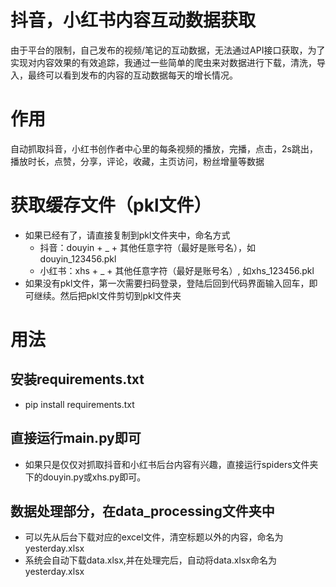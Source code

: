 # 抖音，小红书内容互动数据获取
由于平台的限制，自己发布的视频/笔记的互动数据，无法通过API接口获取，为了实现对内容效果的有效追踪，我通过一些简单的爬虫来对数据进行下载，清洗，导入，最终可以看到发布的内容的互动数据每天的增长情况。

# 作用
自动抓取抖音，小红书创作者中心里的每条视频的播放，完播，点击，2s跳出，播放时长，点赞，分享，评论，收藏，主页访问，粉丝增量等数据

# 获取缓存文件（pkl文件）
- 如果已经有了，请直接复制到pkl文件夹中，命名方式
    - 抖音：douyin + _ + 其他任意字符（最好是账号名），如douyin_123456.pkl
    - 小红书：xhs + _ + 其他任意字符（最好是账号名）, 如xhs_123456.pkl
- 如果没有pkl文件，第一次需要扫码登录，登陆后回到代码界面输入回车，即可继续。然后把pkl文件剪切到pkl文件夹

# 用法
## 安装requirements.txt
- pip install requirements.txt
## 直接运行main.py即可
- 如果只是仅仅对抓取抖音和小红书后台内容有兴趣，直接运行spiders文件夹下的douyin.py或xhs.py即可。

## 数据处理部分，在data_processing文件夹中
- 可以先从后台下载对应的excel文件，清空标题以外的内容，命名为yesterday.xlsx
- 系统会自动下载data.xlsx,并在处理完后，自动将data.xlsx命名为yesterday.xlsx
